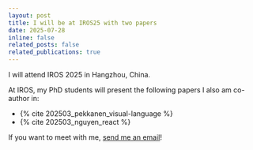 ```yaml
---
layout: post
title: I will be at IROS25 with two papers
date: 2025-07-28
inline: false
related_posts: false
related_publications: true
---
```


I will attend IROS 2025 in Hangzhou, China.

At IROS, my PhD students will present the following papers I also am co-author
in:

- {% cite 202503_pekkanen_visual-language %}
- {% cite 202503_nguyen_react %}

If you want to meet with me, [send me an
email](mailto:francesco.verdoja@aalto.fi)!

